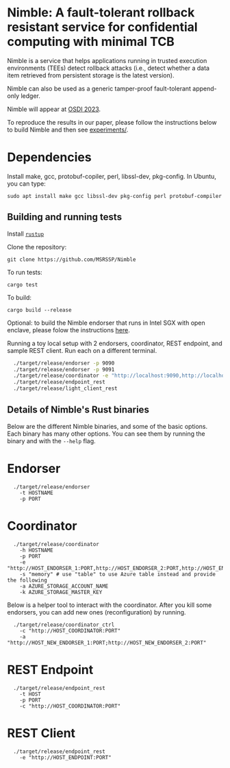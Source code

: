 # Nimble: A fault-tolerant rollback resistant service for confidential computing with minimal TCB

Nimble is a service that helps applications running in trusted execution environments (TEEs) detect 
rollback attacks (i.e., detect whether a data item retrieved from persistent storage is the latest version).

Nimble can also be used as a generic tamper-proof fault-tolerant append-only ledger.

Nimble will appear at [OSDI 2023](https://www.usenix.org/conference/osdi23).


To reproduce the results in our paper, please follow the instructions below
to build Nimble and then see [experiments/](experiments/).

# Dependencies

Install make, gcc, protobuf-copiler, perl, libssl-dev, pkg-config. In Ubuntu, you can type:

```text
sudo apt install make gcc libssl-dev pkg-config perl protobuf-compiler
```

## Building and running tests

Install [`rustup`](https://rustup.rs/)

Clone the repository:

```text
git clone https://github.com/MSRSSP/Nimble
```

To run tests:

```text
cargo test
```

To build:

```text
cargo build --release
```

Optional: to build the Nimble endorser that runs in Intel SGX with open enclave, please folow the instructions [here](endorser-openenclave/).


Running a toy local setup with 2 endorsers, coordinator, REST endpoint, and sample REST client.
Run each on a different terminal.


  ```bash
    ./target/release/endorser -p 9090
    ./target/release/endorser -p 9091 
    ./target/release/coordinator -e "http://localhost:9090,http://localhost:9091" 
    ./target/release/endpoint_rest
    ./target/release/light_client_rest
  ```


## Details of Nimble's Rust binaries

Below are the different Nimble binaries, and some of the basic
options. Each binary has many other options. You can see them by
running the binary and with the `--help` flag.


# Endorser

```
  ./target/release/endorser
    -t HOSTNAME
    -p PORT 
```

# Coordinator

```
  ./target/release/coordinator
    -h HOSTNAME
    -p PORT
    -e "http://HOST_ENDORSER_1:PORT,http://HOST_ENDORSER_2:PORT,http://HOST_ENDORSER_3:PORT" 
    -s "memory" # use "table" to use Azure table instead and provide the following
    -a AZURE_STORAGE_ACCOUNT_NAME
    -k AZURE_STORAGE_MASTER_KEY
```

Below is a helper tool to interact with the coordinator. After you
kill some endorsers, you can add new ones (reconfiguration) by running.

```
  ./target/release/coordinator_ctrl 
    -c "http://HOST_COORDINATOR:PORT" 
    -a "http://HOST_NEW_ENDORSER_1:PORT;http://HOST_NEW_ENDORSER_2:PORT"
```

# REST Endpoint

```
  ./target/release/endpoint_rest
    -t HOST
    -p PORT
    -c "http://HOST_COORDINATOR:PORT"
```


# REST Client 

```
  ./target/release/endpoint_rest
    -e "http://HOST_ENDPOINT:PORT"
```
